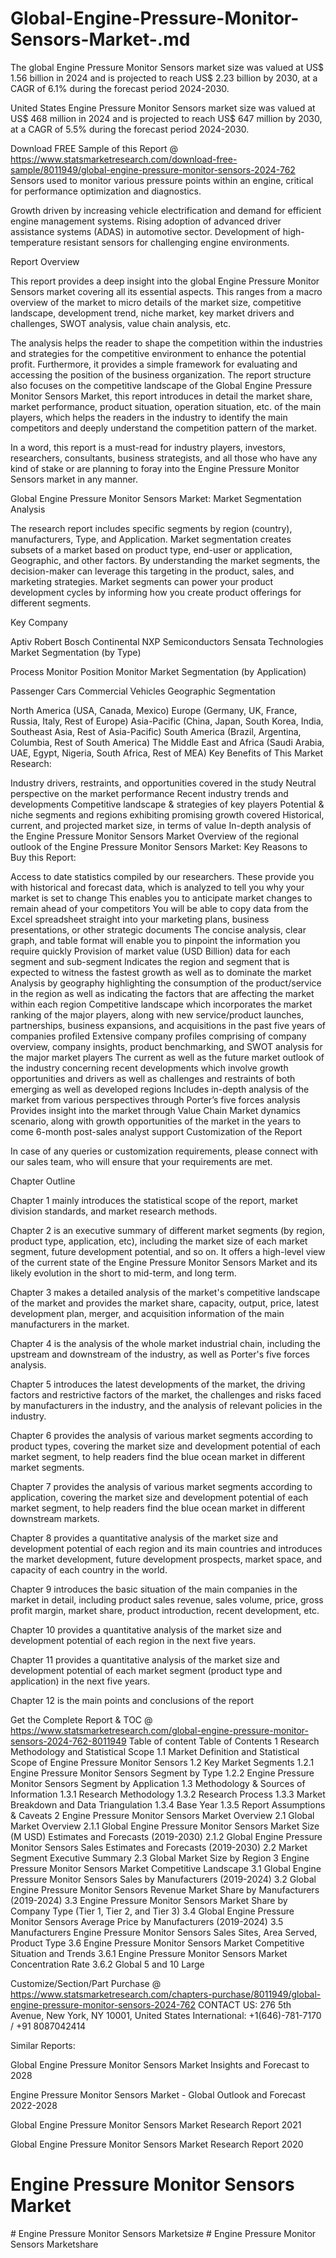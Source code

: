 # Global-Engine-Pressure-Monitor-Sensors-Market-.md
The global Engine Pressure Monitor Sensors market size was valued at US$ 1.56 billion in 2024 and is projected to reach US$ 2.23 billion by 2030, at a CAGR of 6.1% during the forecast period 2024-2030.

United States Engine Pressure Monitor Sensors market size was valued at US$ 468 million in 2024 and is projected to reach US$ 647 million by 2030, at a CAGR of 5.5% during the forecast period 2024-2030.

Download FREE Sample of this Report @ https://www.statsmarketresearch.com/download-free-sample/8011949/global-engine-pressure-monitor-sensors-2024-762
Sensors used to monitor various pressure points within an engine, critical for performance optimization and diagnostics.

Growth driven by increasing vehicle electrification and demand for efficient engine management systems. Rising adoption of advanced driver assistance systems (ADAS) in automotive sector. Development of high-temperature resistant sensors for challenging engine environments.

Report Overview

This report provides a deep insight into the global Engine Pressure Monitor Sensors market covering all its essential aspects. This ranges from a macro overview of the market to micro details of the market size, competitive landscape, development trend, niche market, key market drivers and challenges, SWOT analysis, value chain analysis, etc.

The analysis helps the reader to shape the competition within the industries and strategies for the competitive environment to enhance the potential profit. Furthermore, it provides a simple framework for evaluating and accessing the position of the business organization. The report structure also focuses on the competitive landscape of the Global Engine Pressure Monitor Sensors Market, this report introduces in detail the market share, market performance, product situation, operation situation, etc. of the main players, which helps the readers in the industry to identify the main competitors and deeply understand the competition pattern of the market.

In a word, this report is a must-read for industry players, investors, researchers, consultants, business strategists, and all those who have any kind of stake or are planning to foray into the Engine Pressure Monitor Sensors market in any manner.

Global Engine Pressure Monitor Sensors Market: Market Segmentation Analysis

The research report includes specific segments by region (country), manufacturers, Type, and Application. Market segmentation creates subsets of a market based on product type, end-user or application, Geographic, and other factors. By understanding the market segments, the decision-maker can leverage this targeting in the product, sales, and marketing strategies. Market segments can power your product development cycles by informing how you create product offerings for different segments.

Key Company

Aptiv
Robert Bosch
Continental
NXP Semiconductors
Sensata Technologies
Market Segmentation (by Type)

Process Monitor
Position Monitor
Market Segmentation (by Application)

Passenger Cars
Commercial Vehicles
Geographic Segmentation

North America (USA, Canada, Mexico)
Europe (Germany, UK, France, Russia, Italy, Rest of Europe)
Asia-Pacific (China, Japan, South Korea, India, Southeast Asia, Rest of Asia-Pacific)
South America (Brazil, Argentina, Columbia, Rest of South America)
The Middle East and Africa (Saudi Arabia, UAE, Egypt, Nigeria, South Africa, Rest of MEA)
Key Benefits of This Market Research:

Industry drivers, restraints, and opportunities covered in the study
Neutral perspective on the market performance
Recent industry trends and developments
Competitive landscape & strategies of key players
Potential & niche segments and regions exhibiting promising growth covered
Historical, current, and projected market size, in terms of value
In-depth analysis of the Engine Pressure Monitor Sensors Market
Overview of the regional outlook of the Engine Pressure Monitor Sensors Market:
Key Reasons to Buy this Report:

Access to date statistics compiled by our researchers. These provide you with historical and forecast data, which is analyzed to tell you why your market is set to change
This enables you to anticipate market changes to remain ahead of your competitors
You will be able to copy data from the Excel spreadsheet straight into your marketing plans, business presentations, or other strategic documents
The concise analysis, clear graph, and table format will enable you to pinpoint the information you require quickly
Provision of market value (USD Billion) data for each segment and sub-segment
Indicates the region and segment that is expected to witness the fastest growth as well as to dominate the market
Analysis by geography highlighting the consumption of the product/service in the region as well as indicating the factors that are affecting the market within each region
Competitive landscape which incorporates the market ranking of the major players, along with new service/product launches, partnerships, business expansions, and acquisitions in the past five years of companies profiled
Extensive company profiles comprising of company overview, company insights, product benchmarking, and SWOT analysis for the major market players
The current as well as the future market outlook of the industry concerning recent developments which involve growth opportunities and drivers as well as challenges and restraints of both emerging as well as developed regions
Includes in-depth analysis of the market from various perspectives through Porter’s five forces analysis
Provides insight into the market through Value Chain
Market dynamics scenario, along with growth opportunities of the market in the years to come
6-month post-sales analyst support
Customization of the Report

In case of any queries or customization requirements, please connect with our sales team, who will ensure that your requirements are met.

Chapter Outline

Chapter 1 mainly introduces the statistical scope of the report, market division standards, and market research methods.

Chapter 2 is an executive summary of different market segments (by region, product type, application, etc), including the market size of each market segment, future development potential, and so on. It offers a high-level view of the current state of the Engine Pressure Monitor Sensors Market and its likely evolution in the short to mid-term, and long term.

Chapter 3 makes a detailed analysis of the market's competitive landscape of the market and provides the market share, capacity, output, price, latest development plan, merger, and acquisition information of the main manufacturers in the market.

Chapter 4 is the analysis of the whole market industrial chain, including the upstream and downstream of the industry, as well as Porter's five forces analysis.

Chapter 5 introduces the latest developments of the market, the driving factors and restrictive factors of the market, the challenges and risks faced by manufacturers in the industry, and the analysis of relevant policies in the industry.

Chapter 6 provides the analysis of various market segments according to product types, covering the market size and development potential of each market segment, to help readers find the blue ocean market in different market segments.

Chapter 7 provides the analysis of various market segments according to application, covering the market size and development potential of each market segment, to help readers find the blue ocean market in different downstream markets.

Chapter 8 provides a quantitative analysis of the market size and development potential of each region and its main countries and introduces the market development, future development prospects, market space, and capacity of each country in the world.

Chapter 9 introduces the basic situation of the main companies in the market in detail, including product sales revenue, sales volume, price, gross profit margin, market share, product introduction, recent development, etc.

Chapter 10 provides a quantitative analysis of the market size and development potential of each region in the next five years.

Chapter 11 provides a quantitative analysis of the market size and development potential of each market segment (product type and application) in the next five years.

Chapter 12 is the main points and conclusions of the report

Get the Complete Report & TOC @ https://www.statsmarketresearch.com/global-engine-pressure-monitor-sensors-2024-762-8011949
Table of content
Table of Contents
1 Research Methodology and Statistical Scope
1.1 Market Definition and Statistical Scope of Engine Pressure Monitor Sensors
1.2 Key Market Segments
1.2.1 Engine Pressure Monitor Sensors Segment by Type
1.2.2 Engine Pressure Monitor Sensors Segment by Application
1.3 Methodology & Sources of Information
1.3.1 Research Methodology
1.3.2 Research Process
1.3.3 Market Breakdown and Data Triangulation
1.3.4 Base Year
1.3.5 Report Assumptions & Caveats
2 Engine Pressure Monitor Sensors Market Overview
2.1 Global Market Overview
2.1.1 Global Engine Pressure Monitor Sensors Market Size (M USD) Estimates and Forecasts (2019-2030)
2.1.2 Global Engine Pressure Monitor Sensors Sales Estimates and Forecasts (2019-2030)
2.2 Market Segment Executive Summary
2.3 Global Market Size by Region
3 Engine Pressure Monitor Sensors Market Competitive Landscape
3.1 Global Engine Pressure Monitor Sensors Sales by Manufacturers (2019-2024)
3.2 Global Engine Pressure Monitor Sensors Revenue Market Share by Manufacturers (2019-2024)
3.3 Engine Pressure Monitor Sensors Market Share by Company Type (Tier 1, Tier 2, and Tier 3)
3.4 Global Engine Pressure Monitor Sensors Average Price by Manufacturers (2019-2024)
3.5 Manufacturers Engine Pressure Monitor Sensors Sales Sites, Area Served, Product Type
3.6 Engine Pressure Monitor Sensors Market Competitive Situation and Trends
3.6.1 Engine Pressure Monitor Sensors Market Concentration Rate
3.6.2 Global 5 and 10 Large

Customize/Section/Part Purchase @ https://www.statsmarketresearch.com/chapters-purchase/8011949/global-engine-pressure-monitor-sensors-2024-762
CONTACT US:
276 5th Avenue, New York, NY 10001, United States
International: +1(646)-781-7170 / +91 8087042414

Similar Reports:

Global Engine Pressure Monitor Sensors Market Insights and Forecast to 2028

Engine Pressure Monitor Sensors Market - Global Outlook and Forecast 2022-2028

Global Engine Pressure Monitor Sensors Market Research Report 2021

Global Engine Pressure Monitor Sensors Market Research Report 2020

# Engine Pressure Monitor Sensors Market
# Engine Pressure Monitor Sensors Marketsize
# Engine Pressure Monitor Sensors Marketshare
